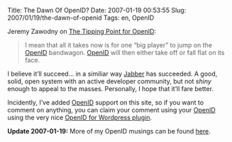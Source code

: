 Title: The Dawn Of OpenID?
Date: 2007-01-19 00:53:55
Slug: 2007/01/19/the-dawn-of-openid
Tags: en, OpenID


Jeremy Zawodny on [The Tipping Point for OpenID][1]:

> I mean that all it takes now is for one “big player” to jump on the
[OpenID][2] bandwagon. [OpenID][2] will then either take off or fall flat on
its face.

I believe it’ll succeed… in a similiar way [Jabber][3] has succeeded. A good,
solid, open system with an active developer community, but not _shiny_ enough
to appeal to the masses. Personally, I hope that it’ll fare better.

Incidently, I’ve added [OpenID][2] support on this site, so if you want to
comment on anything, you can claim your comment using your [OpenID][2] using
the very nice [OpenID for Wordpress plugin][4].

**Update 2007-01-19:** More of my OpenID musings can be found [here][5].

   [1]: http://jeremy.zawodny.com/blog/archives/008379.html
   [2]: http://openid.net/
   [3]: http://www.jabber.org
   [4]: http://blog.verselogic.net/projects/wordpress/wordpress-openid-plugin
   [5]: http://carlo.zottmann.org/2007/01/19/jabber-openid-and-teh-shiny/
